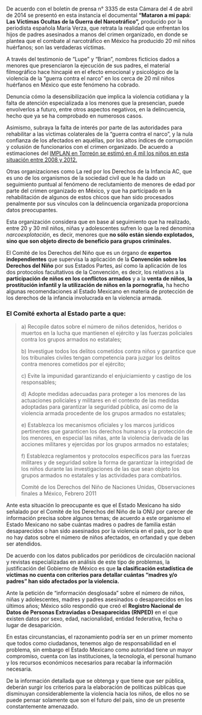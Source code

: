 
De acuerdo con el boletín de prensa n° 3335 de esta Cámara del 4 de abril de 2014  se presentó en esta instancia el documental **“Mataron a mi papá: Las Víctimas Ocultas de la Guerra del Narcotráfico”,** producido por la periodista española María Verza, que retrata la realidad que enfrentan los hijos de padres asesinados a manos del crimen organizado, en donde se plantea que el combate al narcotráfico en México ha producido 20 mil niños huérfanos; son las verdaderas víctimas.

A través del testimonio de “Lupe” y “Brian”, nombres ficticios dados a menores que presenciaron la ejecución de sus padres, el material filmográfico hace hincapié en el efecto emocional y psicológico de la violencia de la “guerra contra el narco” en los cerca de 20 mil niños huérfanos en México que este fenómeno ha cobrado.

Denuncia cómo la desensibilización que implica la violencia cotidiana y la falta de atención especializada a los menores que la presencian, puede envolverlos a futuro, entre otros aspectos negativos, en la delincuencia, hecho que ya se ha comprobado en numerosos casos.

Asimismo, subraya la falta de interés por parte de las autoridades para rehabilitar a las víctimas colaterales de la “guerra contra el narco”, y la nula confianza de los afectados en aquéllas, por los altos índices de corrupción y colusión de funcionarios con el crimen organizado. De acuerdo a estimaciones del [IMPLAN en Torreón se estimó en 4 mil los niños en esta situación entre 2008 y 2012.](http://www.trcimplan.gob.mx/blog/torreon-vulnerabilidad-social.html)

Otras organizaciones como La red por los Derechos de la Infancia AC, que es uno de los organismos de la sociedad civil que le ha dado un seguimiento puntual al fenómeno de reclutamiento de menores de edad por parte del crimen organizado en México, y que ha participado en la rehabilitación de algunos de estos chicos que han sido procesados penalmente por sus vínculos con la delincuencia organizada proporciona datos preocupantes.

Esta organización considera que en base al seguimiento que ha realizado, entre 20 y 30 mil niños, niñas y adolescentes sufren lo que la red denomina _narcoexplotación_, es decir, menores que **no sólo están siendo explotados, sino que son objeto directo de beneficio para grupos criminales.**

El Comité de los Derechos del Niño que es un órgano de **expertos independientes** que supervisa la aplicación de la **Convención sobre los Derechos del Niño** por sus Estados Partes, así como la aplicación de los dos protocolos facultativos de la Convención, es decir, los relativos a la **participación de niños en los conflictos armados** y a la **venta de niños, la prostitución infantil y la utilización de niños en la pornografía,** ha hecho algunas recomendaciones al Estado Mexicano en materia de protección de los derechos de la infancia involucrada en la violencia armada.

### El Comité exhorta al Estado parte a que:

> a) Recopile datos sobre el número de niños detenidos, heridos o muertos en la lucha que mantienen el ejército y las fuerzas policiales contra los grupos armados no estatales;
>
> b) Investigue todos los delitos cometidos contra niños y garantice que los tribunales civiles tengan competencia para juzgar los delitos contra menores cometidos por el ejército;
>
> c) Evite la impunidad garantizando el enjuiciamiento y castigo de los responsables;
>
> d) Adopte medidas adecuadas para proteger a los menores de las actuaciones policiales y militares en el contexto de las medidas adoptadas para garantizar la seguridad pública, así como de la violencia armada procedente de los grupos armados no estatales;
>
> e) Establezca los mecanismos oficiales y los marcos jurídicos pertinentes que garanticen los derechos humanos y la protección de los menores, en especial las niñas, ante la violencia derivada de las acciones militares y ejercidas por los grupos armados no estatales;
>
> f) Establezca reglamentos y protocolos específicos para las fuerzas militares y de seguridad sobre la forma de garantizar la integridad de los niños durante las investigaciones de las que sean objeto los grupos armados no estatales y las actividades para combatirlos.
>
> Comité de los Derechos del Niño de Naciones Unidas, Observaciones finales a México, Febrero 2011

Ante esta situación lo preocupante es que el Estado Mexicano ha sido señalado por el Comité de los Derechos del Niño de la ONU por carecer de información precisa sobre algunos temas; de acuerdo a este organismo el Estado Mexicano no sabe cuántas madres o padres de familia están desaparecidos o han sido asesinados por la violencia en el país, por lo que no hay datos sobre el número de niños afectados, en orfandad y que deben ser atendidos.

De acuerdo con los datos publicados por periódicos de circulación nacional y revistas especializadas en análisis de este tipo de problemas, la justificación del Gobierno de México es que **la clasificación estadística de víctimas no cuenta con criterios para detallar cuántas “madres y/o padres” han sido afectados por la violencia.**

Ante la petición de “información desglosada” sobre el número de niños, niñas y adolescentes, madres y padres asesinados o desaparecidos en los últimos años; México sólo respondió  que creó el **Registro Nacional de Datos de Personas Extraviadas o Desaparecidas (RNPED)** en el que existen datos por sexo, edad, nacionalidad, entidad federativa, fecha o lugar de desaparición.

En estas circunstancias, el razonamiento podría ser  en un primer momento que todos como ciudadanos, tenemos algo de responsabilidad en el problema, sin embargo el Estado Mexicano como autoridad tiene un mayor compromiso, cuenta con las instituciones, la tecnología, el personal humano y los recursos económicos necesarios para recabar la información necesaria.

De la  información detallada que se obtenga y que tiene que  ser pública, deberán  surgir los criterios para la elaboración de políticas públicas que disminuyan considerablemente la violencia hacia los niños, de ellos no se puede pensar solamente que son el futuro del país, sino de un presente constantemente amenazado.
